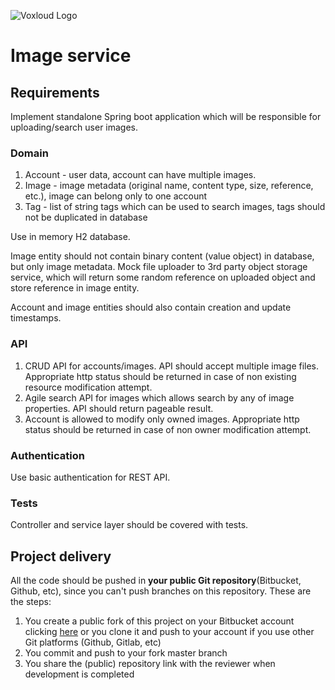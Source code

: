 ![Voxloud Logo](https://www.voxloud.com/wp-content/uploads/2020/07/voxloud_logo_@1x.png)

# Image service #

## Requirements ##
Implement standalone Spring boot application  which will be responsible for uploading/search user images.

### Domain ###
1. Account - user data, account can have multiple images.
2. Image - image metadata (original name, content type, size, reference, etc.), image can belong only to one account 
3. Tag - list of string tags which can be used to search images, tags should not be duplicated in database

Use in memory H2 database.

Image entity should not contain binary content (value object) in database, but only image metadata. Mock file uploader to 3rd party object storage service, which will return some random reference on uploaded object and store reference in image entity.

Account and image entities should also contain creation and update timestamps.

### API ###
1. CRUD API for accounts/images. API should accept multiple image files. Appropriate http status should be returned in case of non existing resource modification attempt.
2. Agile search API for images which allows search by any of image properties. API should return pageable result.
3. Account is allowed to modify only owned images. Appropriate http status should be returned in case of non owner modification attempt.

### Authentication ###
Use basic authentication for REST API.
 
### Tests ###
Controller and service layer should be covered with tests.
 
## Project delivery ##
All the code should be pushed in __**your public Git repository**__(Bitbucket, Github, etc), since you can't push branches on this repository. 
These are the steps:

1. You create a public fork of this project on your Bitbucket account clicking [here](https://bitbucket.org/voxloud/image-service-hw/fork) or you clone it and push to your account if you use other Git platforms (Github, Gitlab, etc)
2. You commit and push to your fork master branch
3. You share the (public) repository link with the reviewer when development is completed

